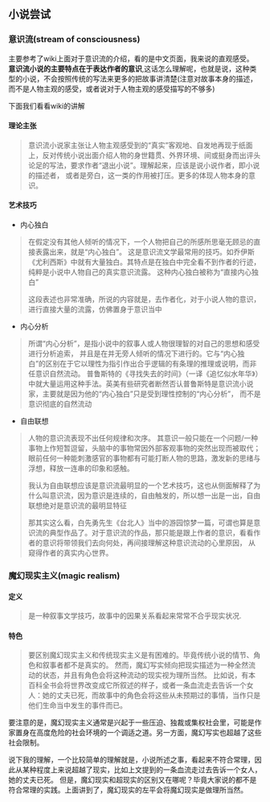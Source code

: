 ## 小说尝试

### 意识流(stream of consciousness)

主要参考了wiki上面对于意识流的介绍，看的是中文页面，我来说的直观感受。
**意识流小说的主要特点在于表达作者的意识**,这话怎么理解呢，也就是说，这种类型的小说，不会按照传统的写法来更多的把故事讲清楚(注意对故事本身的描述，而不是人物主观的感受，或者说对于人物主观的感受描写的不够多)

下面我们看看wiki的讲解

#### 理论主张

>意识流小说家主张让人物主观感受到的“真实”客观地、自发地再现于纸面上，反对传统小说出面介绍人物的身世籍贯、外界环境、间或挺身而出评头论足的写法，要求作者“退出小说”。理解起来，应该是说小说作者，即小说的描述者，
或者是旁白，这一类的作用被打压。更多的体现人物本身的意识。

#### 艺术技巧

- 内心独白

>在假定没有其他人倾听的情况下，一个人物把自己的所感所思毫无顾忌的直接表露出来，就是“内心独白”。
这是意识流文学最常用的技巧。如乔伊斯《尤利西斯》中就有大量独白。其特点是在独白中完全看不到作者的行迹，纯粹是小说中人物自己的真实意识流露。
这种内心独白被称为“直接内心独白”
>
>这段表述也非常准确，所说的内容就是，去作者化，对于小说人物的意识，进行直接大量的流露，仿佛置身于意识当中

- 内心分析

>所谓“内心分析”，是指小说中的叙事人或人物很理智的对自己的思想和感受进行分析追索，
并且是在并无旁人倾听的情况下进行的。它与“内心独白”的区别在于它以理性为指引作出合乎逻辑的有条理的推理或说明，而非任意识自然流动。
普鲁斯特的《寻找失去的时间》（一译《追忆似水年华》）中就大量运用这种手法。英美有些研究者断然否认普鲁斯特是意识流小说家，主要就是因为他的“内心独白”只是受到理性控制的“内心分析”，
而不是意识彻底的自然流动

- 自由联想

>人物的意识流表现不出任何规律和次序。
其意识一般只能在一个问题/一种事物上作短暂逗留，头脑中的事物常因外部客观事物的突然出现而被取代；
眼前任何一种能刺激感官的事物都有可能打断人物的思路，激发新的思绪与浮想，释放一连串的印象和感触。
>
>我认为自由联想应该是意识流最明显的一个艺术技巧，这也从侧面解释了为什么叫意识流，因为意识是连续的，自由触发的，所以想一出是一出，自由联想绝对是意识流的最明显特征
>
>那其实这么看，白先勇先生《台北人》当中的游园惊梦一篇，可谓也算是意识流的典型作品了。对于意识流的作品，那只能是跟上作者的意识，看看作者的意识将带领我们去向何处，再间接理解这种意识流动的心里原因，
从窥得作者的真实内心世界。

### 魔幻现实主义(magic realism)

#### 定义

>是一种叙事文学技巧，故事中的因果关系看起来常常不合乎现实状况.

#### 特色

>要区别魔幻现实主义和传统现实主义是有困难的。毕竟传统小说的情节、角色和叙事者都不是真实的。
然而，魔幻写实倾向把现实描述为一种全然流动的状态，并且有角色会将这种流动的现实视为理所当然。
比如说，有本百科全书会将世界改变成它所叙述的样子，或者一条血流走去告诉一个女人：她的丈夫已死，而故事中的角色会将这些从未预期过的事情，当作只是他们生命当中发生的事件而已。

要注意的是，魔幻现实主义通常是兴起于一些压迫、独裁或集权社会里，可能是作家置身在高度危险的社会环境的一个调适之道。另一方面，魔幻写实也超越了这些社会限制。

说下我的理解，一个比较简单的理解就是，小说所述之事，看起来不符合常理，因此从某种程度上来说超越了现实，比如上文提到的一条血流走过去告诉一个女人，她的丈夫已死。
但是，魔幻现实和超现实的区别又在哪呢？毕竟大家说的都不是符合常理的实践。上面讲到了，魔幻现实的左平会将魔幻现实是做理所当然。
